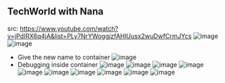 ## TechWorld with Nana
src: https://www.youtube.com/watch?v=jPdIRX6q4jA&list=PLy7NrYWoggjzfAHlUusx2wuDwfCrmJYcs
![image](https://user-images.githubusercontent.com/69948118/180667426-a5f2dffb-1edd-42de-be15-2e980eebee35.png)
![image](https://user-images.githubusercontent.com/69948118/180667434-afbe99c9-b522-4437-a667-fef6c1d94c31.png)
- Give the new name to container
![image](https://user-images.githubusercontent.com/69948118/180667675-9af9afed-6c01-4c20-a374-80afe79f308f.png)
- Debugging inside container 
![image](https://user-images.githubusercontent.com/69948118/180667723-2b60c114-578f-418d-8d8b-dc04d4000627.png)
![image](https://user-images.githubusercontent.com/69948118/180667981-584846a3-7d94-4e76-8b97-b4b39c9ed23c.png)
![image](https://user-images.githubusercontent.com/69948118/180668013-4be3110f-17d0-4954-854d-c24a5b9ce583.png)
![image](https://user-images.githubusercontent.com/69948118/180668571-0d9837ad-c2e5-46ee-9f89-eb8bfebc5825.png)
![image](https://user-images.githubusercontent.com/69948118/180668718-34134923-9c60-4f90-b1e5-840c60cd081e.png)
![image](https://user-images.githubusercontent.com/69948118/180668728-35bb1208-6b50-473b-b688-3019eb3ee41c.png)
![image](https://user-images.githubusercontent.com/69948118/180668758-7a3922a5-b113-45a6-b56a-bc6c7e695681.png)
![image](https://user-images.githubusercontent.com/69948118/180668780-4131891d-3219-421e-8bd0-f298526b92dd.png)
![image](https://user-images.githubusercontent.com/69948118/180668784-ef309c97-f659-4036-820b-f5de21c478f2.png)
![image](https://user-images.githubusercontent.com/69948118/180668806-183106dc-02e8-47c0-80b6-7ba6cd659774.png)
